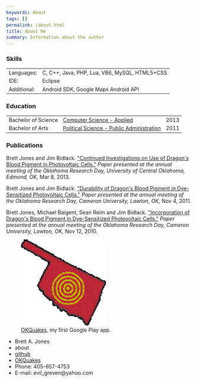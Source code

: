 ```yaml
---
keywords: About
tags: []
permalink: /about.html
title: About Me
summary: Information about the author
---
```

  <main>
    <section>
      <article>
        <h1>Skills</h1>
        <table>
          <tr>
            <td>Languages:</td>
            <td>C, C++, Java, PHP, Lua, VB6, MySQL, HTML5+CSS</td>
          </tr>
          <tr>
            <td>IDE:</td>
            <td>Eclipse</td>
          </tr>
          <tr>
            <td>Additional:</td>
            <td>Android SDK, Google Maps Android API</td>
          </tr>
        </table>
      </article>
      <article>
        <h1>Education</h1>
        <table>
          <tr>
            <td>Bachelor of Science</td>
            <td><a href="http://cs.uco.edu/Home4/Degrees#2">Computer Science - Applied</a></td>
            <td>2013</td>
          </tr>
          <tr>
            <td>Bachelor of Arts</td>
            <td><a href="http://www.uco.edu/la/political-science/degrees/ba-ps-pa.asp">Political Science - Public Administration</a></td>
            <td>2011</td>
          </tr>
        </table>
      </article>
      <article>
        <h1>Publications</h1>
          <p>Brett Jones and Jim Bidlack. <a href="https://www.uco.edu/academic-affairs/research-grants/files/ord/abstractbook-spreads-pressready.pdf">"Continued Investigations on Use of Dragon's Blood Pigment in Photovoltaic Cells."</a> <i>Paper presented at the annual meeting of the Oklahoma Research Day, University of Central Oklahoma, Edmond, OK,</i> Mar 8, 2013.</p>
          <p>Brett Jones and Jim Bidlack. <a href="https://www.uco.edu/academic-affairs/research-grants/files/ord/2011%20ORD%20Index%20of%20Titles.pdf">"Durability of Dragon's Blood Pigment in Dye-Sensitized Photovoltaic Cells."</a> <i>Paper presented at the annual meeting of the Oklahoma Research Day, Cameron University, Lawton, OK,</i> Nov 4, 2011.</p>
          <p>Brett Jones, Michael Baigent, Sean Reim and Jim Bidlack. <a href="http://www.swosu.edu/administration/osp/news/research-day-10/ORD-abstracts11.pdf">"Incorporation of Dragon's Blood Pigment in Dye-Sensitized Photovoltaic Cells."</a> <i>Paper presented at the annual meeting of the Oklahoma Research Day, Cameron University, Lawton, OK,</i> Nov 12, 2010.</p>
      </article>
    </section>
    <aside>
        <figure>
          <img src="images/okquakes_big.gif" alt="OKQuakes" />
          <figcaption>
            <a href="https://play.google.com/store/apps/details?id=com.evilgreven.okquakes">OKQuakes</a>, my first Google Play app.
          </figcaption>
        </figure>
    </aside>
    <footer>
      <nav>
        <ul>
          <li>Brett A. Jones</li>
          <li><a class="current">about</a></li>
          <li><a href="https://github.com/EvilGreven">github</a></li>
          <li><a href="index.html">OKQuakes</a></li>
          <li>Phone: 405-657-4753</li>
          <li>E-mail: evil_greven@yahoo.com</li>
        </ul>
      </nav>
  </main>
